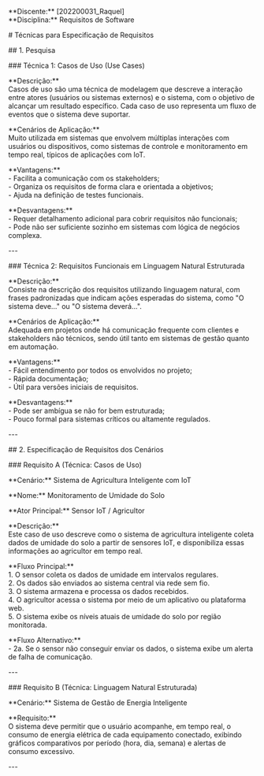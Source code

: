 \*\*Discente:\*\* \[202200031\_Raquel\]    
\*\*Disciplina:\*\* Requisitos de Software

\# Técnicas para Especificação de Requisitos

\#\# 1\. Pesquisa 

\#\#\# Técnica 1: Casos de Uso (Use Cases)

\*\*Descrição:\*\*    
Casos de uso são uma técnica de modelagem que descreve a interação entre atores (usuários ou sistemas externos) e o sistema, com o objetivo de alcançar um resultado específico. Cada caso de uso representa um fluxo de eventos que o sistema deve suportar.

\*\*Cenários de Aplicação:\*\*    
Muito utilizada em sistemas que envolvem múltiplas interações com usuários ou dispositivos, como sistemas de controle e monitoramento em tempo real, típicos de aplicações com IoT.

\*\*Vantagens:\*\*  
\- Facilita a comunicação com os stakeholders;  
\- Organiza os requisitos de forma clara e orientada a objetivos;  
\- Ajuda na definição de testes funcionais.

\*\*Desvantagens:\*\*  
\- Requer detalhamento adicional para cobrir requisitos não funcionais;  
\- Pode não ser suficiente sozinho em sistemas com lógica de negócios complexa.

\---

\#\#\# Técnica 2: Requisitos Funcionais em Linguagem Natural Estruturada

\*\*Descrição:\*\*    
Consiste na descrição dos requisitos utilizando linguagem natural, com frases padronizadas que indicam ações esperadas do sistema, como "O sistema deve..." ou "O sistema deverá...".

\*\*Cenários de Aplicação:\*\*    
Adequada em projetos onde há comunicação frequente com clientes e stakeholders não técnicos, sendo útil tanto em sistemas de gestão quanto em automação.

\*\*Vantagens:\*\*  
\- Fácil entendimento por todos os envolvidos no projeto;  
\- Rápida documentação;  
\- Útil para versões iniciais de requisitos.

\*\*Desvantagens:\*\*  
\- Pode ser ambígua se não for bem estruturada;  
\- Pouco formal para sistemas críticos ou altamente regulados.

\---

\#\# 2\. Especificação de Requisitos dos Cenários

\#\#\# Requisito A (Técnica: Casos de Uso)

\*\*Cenário:\*\* Sistema de Agricultura Inteligente com IoT

\*\*Nome:\*\* Monitoramento de Umidade do Solo

\*\*Ator Principal:\*\* Sensor IoT / Agricultor

\*\*Descrição:\*\*    
Este caso de uso descreve como o sistema de agricultura inteligente coleta dados de umidade do solo a partir de sensores IoT, e disponibiliza essas informações ao agricultor em tempo real.

\*\*Fluxo Principal:\*\*  
1\. O sensor coleta os dados de umidade em intervalos regulares.  
2\. Os dados são enviados ao sistema central via rede sem fio.  
3\. O sistema armazena e processa os dados recebidos.  
4\. O agricultor acessa o sistema por meio de um aplicativo ou plataforma web.  
5\. O sistema exibe os níveis atuais de umidade do solo por região monitorada.

\*\*Fluxo Alternativo:\*\*  
\- 2a. Se o sensor não conseguir enviar os dados, o sistema exibe um alerta de falha de comunicação.

\---

\#\#\# Requisito B (Técnica: Linguagem Natural Estruturada)

\*\*Cenário:\*\* Sistema de Gestão de Energia Inteligente

\*\*Requisito:\*\*    
O sistema deve permitir que o usuário acompanhe, em tempo real, o consumo de energia elétrica de cada equipamento conectado, exibindo gráficos comparativos por período (hora, dia, semana) e alertas de consumo excessivo.

\---

